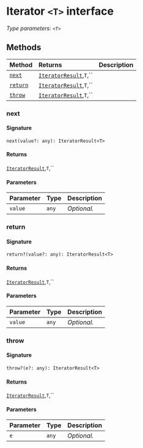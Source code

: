 # Iterator `<T>` interface



_Type parameters: `<T>`_









## Methods

| Method	   |  Returns	| Description|
|:-------------|:-------|:-----------|
|[`next`](#next)      | [`IteratorResult`](iteratorresult.md),`T`,`` |  |
|[`return`](#return)      | [`IteratorResult`](iteratorresult.md),`T`,`` |  |
|[`throw`](#throw)      | [`IteratorResult`](iteratorresult.md),`T`,`` |  |



### next



#### Signature
`next(value?: any): IteratorResult<T>`

#### Returns
[`IteratorResult`](iteratorresult.md),`T`,``


#### Parameters


| Parameter	   | Type    | Description |
|:-------------|:---------------|:------------|
| `value`    | `any` | _Optional._ |


### return



#### Signature
`return?(value?: any): IteratorResult<T>`

#### Returns
[`IteratorResult`](iteratorresult.md),`T`,``


#### Parameters


| Parameter	   | Type    | Description |
|:-------------|:---------------|:------------|
| `value`    | `any` | _Optional._ |


### throw



#### Signature
`throw?(e?: any): IteratorResult<T>`

#### Returns
[`IteratorResult`](iteratorresult.md),`T`,``


#### Parameters


| Parameter	   | Type    | Description |
|:-------------|:---------------|:------------|
| `e`    | `any` | _Optional._ |


